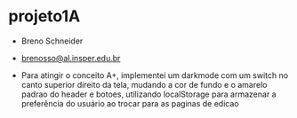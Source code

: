 # projeto1A

* Breno Schneider
* brenosso@al.insper.edu.br

* Para atingir o conceito A+, implementei um darkmode com um switch no canto superior direito da tela, mudando a cor de fundo e o amarelo padrao do header e botoes, utilizando localStorage para armazenar a preferência do usuário ao trocar para as paginas de edicao
